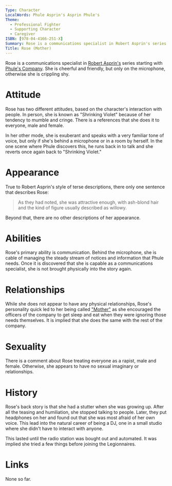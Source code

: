 ```yaml
---
Type: Character
LocalWords: Phule Asprin's Asprin Phule's
Theme:
  - Professional Fighter
  - Supporting Character
  - Caregiver
ISBN: [978-04-4166-251-X]
Summary: Rose is a communications specialist in Robert Asprin's series starting with Phule's Company. She is cheerful and friendly, but only on the microphone, otherwise she is crippling shy.
Title: Rose (Mother)
---
```

Rose is a communications specialist in [Robert Asprin's](/t/asprin-robert/) series starting with [Phule's Company](/s/isbn/978-04-4166-251-X/). She is cheerful and friendly, but only on the microphone, otherwise she is crippling shy.

# Attitude

Rose has two different attitudes, based on the character's interaction with people. In person, she is known as "Shrinking Violet" because of her tendency to mumble and cringe. There is a references that she does it to everyone, male and female.

In her other mode, she is exuberant and speaks with a very familiar tone of voice, but only if she's behind a microphone or in a room by herself. In the one scene where Phule discovers this, he runs back in to talk and she reverts once again back to "Shrinking Violet."

# Appearance

True to Robert Asprin's style of terse descriptions, there only one sentence that describes Rose:

> As they had noted, she was attractive enough, with ash-blond hair and the kind of figure usually described as willowy.

Beyond that, there are no other descriptions of her appearance.

# Abilities

Rose's primary ability is communication. Behind the microphone, she is cable of managing the steady stream of notices and information that Phule needs. Once it is discovered that she is capable as a communications specialist, she is not brought physically into the story again.

# Relationships

While she does not appear to have any physical relationships, Rose's personality quick led to her being called ["Mother"](/t/caregiver/) as she encouraged the officers of the company to get sleep and eat when they were ignoring those needs themselves. It is implied that she does the same with the rest of the company.

# Sexuality

There is a comment about Rose treating everyone as a rapist, male and female. Otherwise, she appears to have no sexual imaginary or relationships.

# History

Rose's back story is that she had a stutter when she was growing up. After all the teasing and humiliation, she stopped talking to people. Later, they put headphones on her and found out that she was most afraid of her own voice. This lead into the natural career of being a DJ, one in a small studio where she didn't have to interact with anyone.

This lasted until the radio station was bought out and automated. It was implied she tried a few things before joining the Legionnaires.

# Links

None so far.

